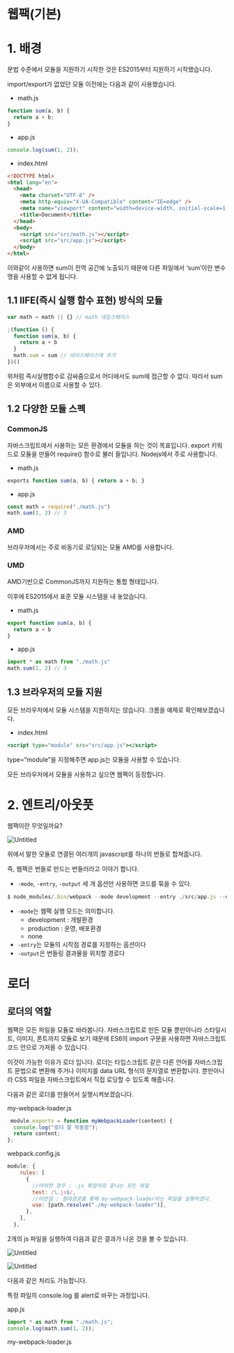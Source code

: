 # 웹팩(기본)

# 1. 배경

문법 수준에서 모듈을 지원하기 시작한 것은 ES2015부터 지원하기 시작했습니다.

import/export가 없었던 모듈 이전에는 다음과 같이 사용했습니다.

- math.js

```jsx
function sum(a, b) {
  return a + b;
}
```

- app.js

```jsx
console.log(sum(1, 2));
```

- index.html

```html
<!DOCTYPE html>
<html lang="en">
  <head>
    <meta charset="UTF-8" />
    <meta http-equiv="X-UA-Compatible" content="IE=edge" />
    <meta name="viewport" content="width=device-width, initial-scale=1.0" />
    <title>Document</title>
  </head>
  <body>
    <script src="src/math.js"></script>
    <script src="src/app.js"></script>
  </body>
</html>
```

이와같이 사용하면 sum이 전역 공간에 노출되기 때문에 다른 파일에서 ‘sum’이란 변수명을 사용할 수 없게 됩니다.

## 1.1 IIFE(즉시 실행 함수 표현) 방식의 모듈

```jsx
var math = math || {} // math 네임스페이스

;(function () {
  function sum(a, b) {
    return a + b
  }
  math.sum = sum // 네이스페이스에 추가
})()
```

위처럼 즉시실행함수로 감싸줌으로서 어디에서도 sum에 접근할 수 없다. 따라서 sum은 외부에서 이름으로 사용할 수 있다.

## 1.2 다양한 모듈 스펙

### CommonJS

자바스크립트에서 사용하는 모든 환경에서 모듈을 하는 것이 목표입니다. export 키워드로 모듈을 만들어 require() 함수로 불러 들입니다. Nodejs에서 주로 사용합니다.

- math.js

```jsx
exports function sum(a, b) { return a + b; }
```

- app.js

```jsx
const math = require("./math.js")
math.sum(1, 2) // 3
```

### AMD

브라우저에서는 주로 비동기로 로딩되는 모듈 AMD를 사용합니다.

### UMD

AMD기반으로 CommonJS까지 지원하는 통합 형태입니다.

이후에 ES2015에서 표준 모듈 시스템을 내 놓았습니다.

- math.js

```jsx
export function sum(a, b) {
  return a + b
}
```

- app.js

```jsx
import * as math from "./math.js"
math.sum(1, 2) // 3
```

## 1.3 브라우저의 모듈 지원

모든 브라우저에서 모듈 시스템을 지원하지는 않습니다. 크롬을 예제로 확인해보겠습니다.

- index.html

```jsx
<script type="module" src="src/app.js"></script>
```

type=”module”을 지정해주면 app.js는 모듈을 사용할 수 있습니다.

모든 브라우저에서 모듈을 사용하고 싶으면 웹팩이 등장합니다.

# 2. 엔트리/아웃풋

웹팩이란 무엇일까요?

![Untitled](https://s3-us-west-2.amazonaws.com/secure.notion-static.com/54adf8fd-8c90-4667-8610-54321deedf9e/Untitled.png)

위에서 말한 모듈로 연결된 여러개의 javascript를 하나의 번들로 합쳐줍니다.

즉, 웹팩은 번들로 만드는 번들러라고 이야기 합니다.

- `-mode`, `-entry`, `-output` 세 개 옵션만 사용하면 코드를 묶을 수 있다.

```jsx
$ node_modules/.bin/webpack --mode development --entry ./src/app.js --output-path dist/main.js
```

- `-mode`는 웹팩 실행 모드는 의미합니다.
    - development : 개발환경
    - production : 운영, 배포환경
    - none
- `-entry`는 모듈의 시작점 경로를 지정하는 옵션이다
- `-output`은 번들링 결과물을 위치할 경로다

# 로더

## 로더의 역할

웹팩은 모든 파일을 모듈로 바라봅니다. 자바스크립트로 만든 모듈 뿐만아니라 스타일시트, 이미지, 폰트까지 모듈로 보기 때문에 ES6의 import 구문을 사용하면 자바스크립트 코드 안으로 가져올 수 있습니다.

이것이 가능한 이유가 로더 입니다. 로더는 타입스크립트 같은 다른 언어를 자바스크립트 문법으로 변환해 주거나 이미지를 data URL 형식의 문자열로 변환합니다. 뿐만아니라 CSS 파일을 자바스크립트에서 직접 로딩할 수 있도록 해줍니다.

다음과 같은 로더를 만들어서 실행시켜보겠습니다.

my-webpack-loader.js

```jsx
 module.exports = function myWebpackLoader(content) {
  console.log("로더 잘 작동함");
  return content;
};
```

webpack.config.js

```jsx
module: {
    rules: [
      {
        //어떠한 경우 : .js 확장자로 끝나는 모든 파일
        test: /\.js$/,
        //어떤걸 : 절대경로를 통해 my-webpack-loader라는 파일을 실행하겠다.
        use: [path.resolve("./my-webpack-loader")],
      },
    ],
  },
```

2개의 js 파일을 실행하여 다음과 같은 결과가 나온 것을 볼 수 있습니다.

![Untitled](https://s3-us-west-2.amazonaws.com/secure.notion-static.com/4c566782-d0d6-4bd9-9121-5bd4a733aeea/Untitled.png)

![Untitled](https://s3-us-west-2.amazonaws.com/secure.notion-static.com/b11cb9ca-265d-4540-ae9f-d0f65a03de72/Untitled.png)

다음과 같은 처리도 가능합니다.

특정 파일의 console.log 를 alert로 바꾸는 과정입니다.

app.js

```jsx
import * as math from "./math.js";
console.log(math.sum(1, 2));
```

my-webpack-loader.js
